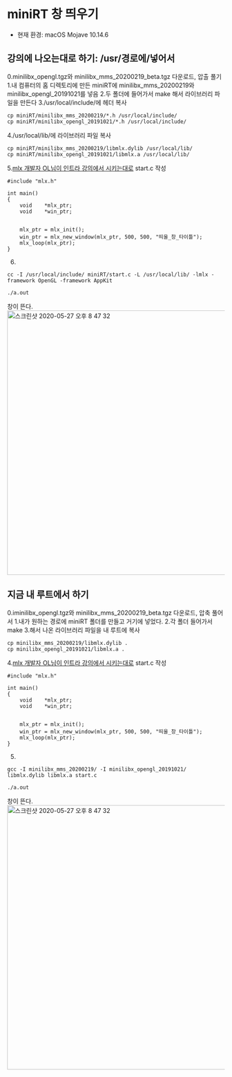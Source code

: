 # miniRT 창 띄우기

* 현재 환경: macOS Mojave 10.14.6


## 강의에 나오는대로 하기: /usr/경로에/넣어서

0.minilibx_opengl.tgz와  minilibx_mms_20200219_beta.tgz 다운로드, 압출 풀기
1.내 컴퓨터의 홈 디렉토리에 만든 miniRT에 minilibx_mms_20200219와 minilibx_opengl_20191021를 넣음
2.두 폴더에 들어가서 make 해서 라이브러리 파일을 만든다
3./usr/local/include/에 헤더 복사

~~~
cp miniRT/minilibx_mms_20200219/*.h /usr/local/include/ 
cp miniRT/minilibx_opengl_20191021/*.h /usr/local/include/ 
~~~

4./usr/local/lib/에 라이브러리 파일 복사

~~~
cp miniRT/minilibx_mms_20200219/libmlx.dylib /usr/local/lib/
cp miniRT/minilibx_opengl_20191021/libmlx.a /usr/local/lib/ 
~~~

5.[mlx 개발자 OL님이 인트라 강의에서 시키는대로](https://elearning.intra.42.fr/notions/minilibx/subnotions/mlx-introduction/videos/introduction-to-minilibx) start.c 작성

~~~
#include "mlx.h"

int	main()
{
	void	*mlx_ptr;
	void	*win_ptr;


	mlx_ptr = mlx_init();
	win_ptr = mlx_new_window(mlx_ptr, 500, 500, "띄울_창_타이틀");
	mlx_loop(mlx_ptr);
}
~~~

6.

~~~
cc -I /usr/local/include/ miniRT/start.c -L /usr/local/lib/ -lmlx -framework OpenGL -framework AppKit

./a.out
~~~

창이 뜬다.<br>
<img width="612" alt="스크린샷 2020-05-27 오후 8 47 32" src="https://user-images.githubusercontent.com/53321189/83015376-5498f580-a05b-11ea-9cfa-86d9b3c732bb.png">







## 지금 내 루트에서 하기

0.iminilibx_opengl.tgz와  minilibx_mms_20200219_beta.tgz 다운로드, 압축 풀어서
1.내가 원하는 경로에 miniRT 폴더를 만들고 거기에 넣었다.
2.각 폴더 들어가서 make
3.해서 나온 라이브러리 파일을 내 루트에 복사

~~~
cp minilibx_mms_20200219/libmlx.dylib .
cp minilibx_opengl_20191021/libmlx.a .
~~~

4.[mlx 개발자 OL님이 인트라 강의에서 시키는대로](https://elearning.intra.42.fr/notions/minilibx/subnotions/mlx-introduction/videos/introduction-to-minilibx) start.c 작성

~~~
#include "mlx.h"

int	main()
{
	void	*mlx_ptr;
	void	*win_ptr;


	mlx_ptr = mlx_init();
	win_ptr = mlx_new_window(mlx_ptr, 500, 500, "띄울_창_타이틀");
	mlx_loop(mlx_ptr);
}
~~~

5.

~~~
gcc -I minilibx_mms_20200219/ -I minilibx_opengl_20191021/ libmlx.dylib libmlx.a start.c

./a.out
~~~

창이 뜬다.<br>
<img width="612" alt="스크린샷 2020-05-27 오후 8 47 32" src="https://user-images.githubusercontent.com/53321189/83015376-5498f580-a05b-11ea-9cfa-86d9b3c732bb.png">

